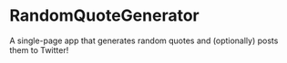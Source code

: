 # RandomQuoteGenerator
A single-page app that generates random quotes and (optionally) posts them to Twitter!
